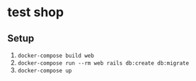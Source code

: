 # test shop

## Setup

1. `docker-compose build web`
2. `docker-compose run --rm web rails db:create db:migrate`
3. `docker-compose up`
